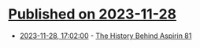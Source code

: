 # [Published on 2023-11-28](index.md)

* [2023-11-28, 17:02:00](https://soylentnews.org/article.pl?sid=23/11/27/0223236&from=rss) - [The History Behind Aspirin 81](https://soylentnews.org/article.pl?sid=23/11/27/0223236&from=rss)

